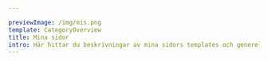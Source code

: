 ```yaml
---

previewImage: /img/mis.png
template: CategoryOverview
title: Mina sidor
intro: Här hittar du beskrivningar av mina sidors templates och generella principer.
---
```

